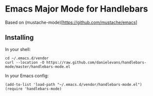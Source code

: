 # Emacs Major Mode for Handlebars

Based on (mustache-mode)[https://github.com/mustache/emacs]

## Installing

In your shell:

    cd ~/.emacs.d/vendor
    curl --location -O https://raw.github.com/danielevans/handlebars-mode/master/handlebars-mode.el

In your Emacs config:

    (add-to-list 'load-path "~/.emacs.d/vendor/handlebars-mode.el")
    (require 'handlebars-mode)
